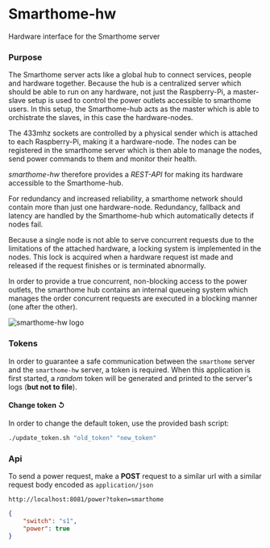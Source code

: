 # Smarthome-hw
 Hardware interface for the Smarthome server
 
 ### Purpose
 The Smarthome server acts like a global hub to connect services, people and hardware together.
 Because the hub is a centralized server which should be able to run on any hardware, not just the Raspberry-Pi, a master-slave setup is used to control the power outlets accessible to smarthome users. In this setup, the Smarthome-hub acts as the master which is able to orchistrate the slaves, in this case the hardware-nodes.
 
 The 433mhz sockets are controlled by a physical sender which is attached to each Raspberry-Pi, making it a hardware-node.
 The nodes can be registered in the smarthome server which is then able to manage the nodes, send power commands to them and monitor their health.
 
 *smarthome-hw* therefore provides a *REST-API* for making its hardware accessible to the Smarthome-hub.
 
 For redundancy and increased reliability, a smarthome network should contain more than just one hardware-node.
 Redundancy, fallback and latency are handled by the Smarthome-hub which automatically detects if nodes fail.
 
Because a single node is not able to serve concurrent requests due to the limitations of the attached hardware, a locking system is implemented in the nodes.
This lock is acquired when a hardware request ist made and released if the request finishes or is terminated abnormally.

In order to provide a true concurrent, non-blocking access to the power outlets, the smarthome hub contains an internal queueing system which manages the order concurrent requests are executed in a blocking manner (one after the other).

![smarthome-hw logo](./icon/readme.png)

### Tokens
In order to guarantee a safe communication between the `smarthome` server and the `smarthome-hw` server, a token is required.
When this application is first started, a *random* token will be generated and printed to the server's logs (**but not to file**).
#### Change token ↺
In order to change the default token, use the provided bash script:
```bash
./update_token.sh "old_token" "new_token"
```

### Api

To send a power request, make a **POST** request to a similar url with a similar request body encoded as `application/json`
```
http://localhost:8081/power?token=smarthome
```

```json
{
	"switch": "s1",
	"power": true
}
```
